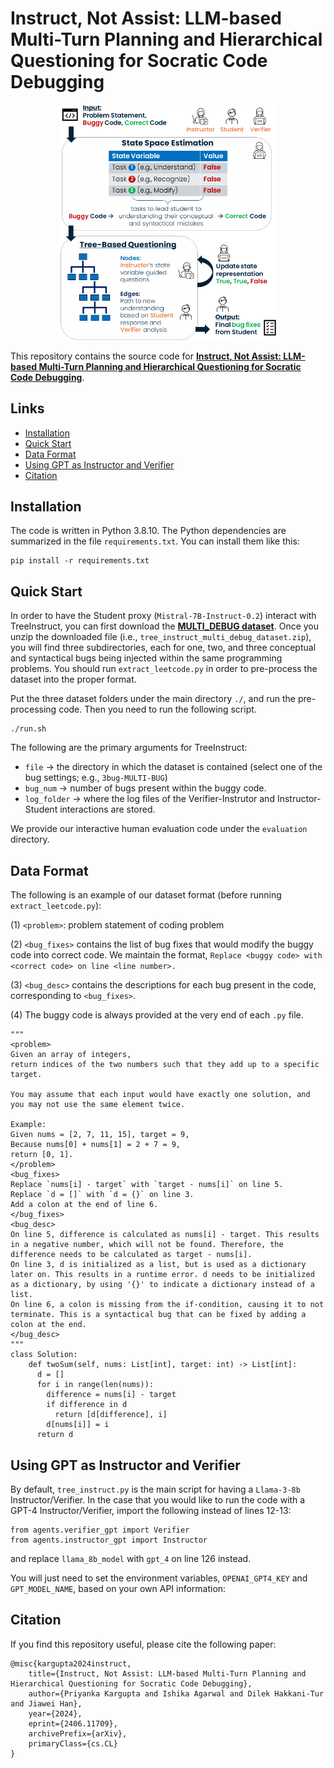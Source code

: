 # Instruct, Not Assist: LLM-based Multi-Turn Planning and Hierarchical Questioning for Socratic Code Debugging

<p align="center"><img src="https://github.com/agarwalishika/TreeInstruct/blob/main/framework.png" alt="Framework Diagram of TreeInstruct" width="350"/></p>

This repository contains the source code for [**Instruct, Not Assist: LLM-based Multi-Turn Planning and Hierarchical Questioning for Socratic Code Debugging**](https://arxiv.org/abs/2406.11709).

## Links

- [Installation](#installation)
- [Quick Start](#quick-start)
- [Data Format](#data-format)
- [Using GPT as Instructor and Verifier](#using-gpt-as-instructor-and-verifier)
- [Citation](#citation)

## Installation
The code is written in Python 3.8.10. The Python dependencies are summarized in the file `requirements.txt`. You can install them like this:
```
pip install -r requirements.txt
```

## Quick Start
In order to have the Student proxy (`Mistral-7B-Instruct-0.2`) interact with TreeInstruct, you can first download the [**MULTI_DEBUG dataset**](https://drive.google.com/file/d/1qQNX2ImhtCpq9M7I4Ieb2DP3JBFHCBvG/view). Once you unzip the downloaded file (i.e., `tree_instruct_multi_debug_dataset.zip`), you will find three subdirectories, each for one, two, and three conceptual and syntactical bugs being injected within the same programming problems. You should run `extract_leetcode.py` in order to pre-process the dataset into the proper format.

Put the three dataset folders under the main directory `./`, and run the pre-processing code. Then you need to run the following script.
```
./run.sh
```

The following are the primary arguments for TreeInstruct:

- `file` $\rightarrow$ the directory in which the dataset is contained (select one of the bug settings; e.g., `3bug-MULTI-BUG`)
- `bug_num` $\rightarrow$ number of bugs present within the buggy code.
- `log_folder` $\rightarrow$ where the log files of the Verifier-Instrutor and Instructor-Student interactions are stored.

We provide our interactive human evaluation code under the `evaluation` directory.

## Data Format
The following is an example of our dataset format (before running `extract_leetcode.py`):

(1) `<problem>`: problem statement of coding problem

(2) `<bug_fixes>` contains the list of bug fixes that would modify the buggy code into correct code. We maintain the format, `Replace <buggy code> with <correct code> on line <line number>.`

(3) `<bug_desc>` contains the descriptions for each bug present in the code, corresponding to `<bug_fixes>`.

(4) The buggy code is always provided at the very end of each `.py` file.
```
"""
<problem>
Given an array of integers, 
return indices of the two numbers such that they add up to a specific target.

You may assume that each input would have exactly one solution, and 
you may not use the same element twice.

Example:
Given nums = [2, 7, 11, 15], target = 9,
Because nums[0] + nums[1] = 2 + 7 = 9,
return [0, 1].
</problem>
<bug_fixes>
Replace `nums[i] - target` with `target - nums[i]` on line 5.
Replace `d = []` with `d = {}` on line 3.
Add a colon at the end of line 6.
</bug_fixes>
<bug_desc>
On line 5, difference is calculated as nums[i] - target. This results in a negative number, which will not be found. Therefore, the difference needs to be calculated as target - nums[i].
On line 3, d is initialized as a list, but is used as a dictionary later on. This results in a runtime error. d needs to be initialized as a dictionary, by using '{}' to indicate a dictionary instead of a list.
On line 6, a colon is missing from the if-condition, causing it to not terminate. This is a syntactical bug that can be fixed by adding a colon at the end.
</bug_desc>
"""
class Solution:
    def twoSum(self, nums: List[int], target: int) -> List[int]:
      d = []
      for i in range(len(nums)):
        difference = nums[i] - target
        if difference in d
          return [d[difference], i]
        d[nums[i]] = i
      return d
```

## Using GPT as Instructor and Verifier
By default, `tree_instruct.py` is the main script for having a `Llama-3-8b` Instructor/Verifier. In the case that you would like to run the code with a GPT-4 Instructor/Verifier, import the following instead of lines 12-13:
```
from agents.verifier_gpt import Verifier
from agents.instructor_gpt import Instructor
```
and replace `llama_8b_model` with `gpt_4` on line 126 instead.

You will just need to set the environment variables, `OPENAI_GPT4_KEY` and `GPT_MODEL_NAME`, based on your own API information:

## Citation
If you find this repository useful, please cite the following paper:
```
@misc{kargupta2024instruct,
    title={Instruct, Not Assist: LLM-based Multi-Turn Planning and Hierarchical Questioning for Socratic Code Debugging},
    author={Priyanka Kargupta and Ishika Agarwal and Dilek Hakkani-Tur and Jiawei Han},
    year={2024},
    eprint={2406.11709},
    archivePrefix={arXiv},
    primaryClass={cs.CL}
}
```